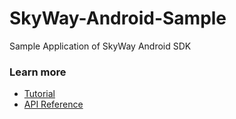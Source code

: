 # SkyWay-Android-Sample
Sample Application of SkyWay Android SDK

### Learn more
* [Tutorial](https://github.com/skyway/android-sdk-tutorial)
* [API Reference](https://github.com/skyway/skyway.github.io/android-reference)
